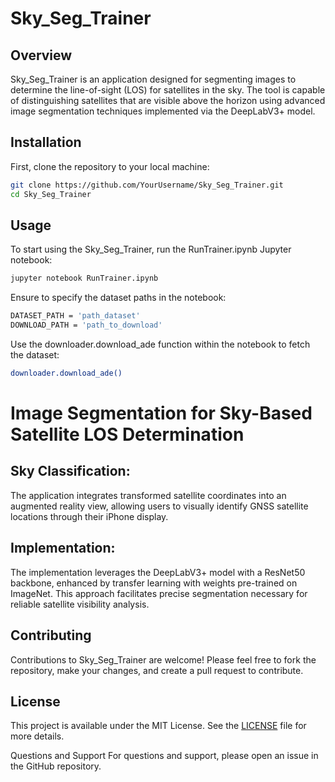 # Sky_Seg_Trainer

## Overview
Sky_Seg_Trainer is an application designed for segmenting images to determine the line-of-sight (LOS) for satellites in the sky. The tool is capable of distinguishing satellites that are visible above the horizon using advanced image segmentation techniques implemented via the DeepLabV3+ model.

## Installation

First, clone the repository to your local machine:

```bash
git clone https://github.com/YourUsername/Sky_Seg_Trainer.git
cd Sky_Seg_Trainer
```

## Usage
To start using the Sky_Seg_Trainer, run the RunTrainer.ipynb Jupyter notebook:

```bash
jupyter notebook RunTrainer.ipynb
```
Ensure to specify the dataset paths in the notebook:
```bash
DATASET_PATH = 'path_dataset'
DOWNLOAD_PATH = 'path_to_download'
```
Use the downloader.download_ade function within the notebook to fetch the dataset:

```bash
downloader.download_ade()
```
# Image Segmentation for Sky-Based Satellite LOS Determination
## Sky Classification:
The application integrates transformed satellite coordinates into an augmented reality view, allowing users to visually identify GNSS satellite locations through their iPhone display.

## Implementation:
The implementation leverages the DeepLabV3+ model with a ResNet50 backbone, enhanced by transfer learning with weights pre-trained on ImageNet. This approach facilitates precise segmentation necessary for reliable satellite visibility analysis.

## Contributing
Contributions to Sky_Seg_Trainer are welcome! Please feel free to fork the repository, make your changes, and create a pull request to contribute.

## License
This project is available under the MIT License. See the [LICENSE](https://github.com/SeanBaek111/Sky_Seg_Trainer/blob/main/LICENSE) file for more details.

Questions and Support
For questions and support, please open an issue in the GitHub repository.
